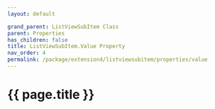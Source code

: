 ```yaml
---
layout: default

grand_parent: ListViewSubItem Class
parent: Properties
has_children: false
title: ListViewSubItem.Value Property
nav_order: 4
permalink: /package/extension4/listviewsubitem/properties/value
---
```

# {{ page.title }}